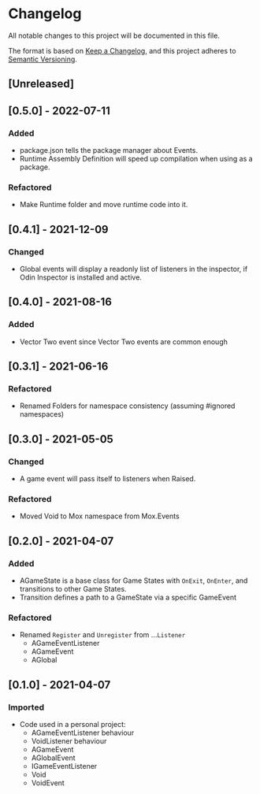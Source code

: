 # Changelog
All notable changes to this project will be documented in this file.

The format is based on [Keep a Changelog](https://keepachangelog.com/en/1.0.0/),
and this project adheres to [Semantic Versioning](https://semver.org/spec/v2.0.0.html).

## [Unreleased]

## [0.5.0] - 2022-07-11
### Added
+ package.json tells the package manager about Events.
+ Runtime Assembly Definition will speed up compilation when using as a package.

### Refactored
+ Make Runtime folder and move runtime code into it.

## [0.4.1] - 2021-12-09
### Changed
+ Global events will display a readonly list of listeners in the inspector, if Odin Inspector is installed and active.

## [0.4.0] - 2021-08-16
### Added
+ Vector Two event since Vector Two events are common enough

## [0.3.1] - 2021-06-16
### Refactored
+ Renamed Folders for namespace consistency (assuming #ignored namespaces)

## [0.3.0] - 2021-05-05

### Changed
+ A game event will pass itself to listeners when Raised.

### Refactored
+ Moved Void to Mox namespace from Mox.Events

## [0.2.0] - 2021-04-07
### Added
+ AGameState is a base class for Game States with `OnExit`, `OnEnter`, and transitions to other Game States.
+ Transition defines a path to a GameState via a specific GameEvent
### Refactored
+ Renamed `Register` and `Unregister` from ...`Listener`
  + AGameEventListener
  + AGameEvent
  + AGlobal

## [0.1.0] - 2021-04-07
### Imported
+ Code used in a personal project:
  + AGameEventListener behaviour
  + VoidListener behaviour
  + AGameEvent
  + AGlobalEvent
  + IGameEventListener
  + Void
  + VoidEvent